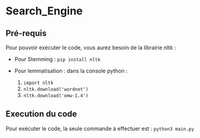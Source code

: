 # Search_Engine

## Pré-requis

Pour pouvoir exécuter le code, vous aurez besoin de la librairie nltk : 

- Pour Stemming : `pip install nltk`

- Pour lemmatisation : dans la console python : 
  1. `import nltk`
  2. `nltk.download('wordnet')`
  3. `nltk.download('omw-1.4')`

## Execution du code

Pour exécuter le code, la seule commande à effectuer est : `python3 main.py`
